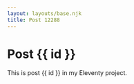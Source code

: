 ```yaml
---
layout: layouts/base.njk
title: Post 12288
---
```


# Post {{ id }}

This is post {{ id }} in my Eleventy project.
